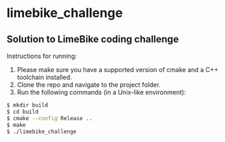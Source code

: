 # limebike_challenge
## Solution to LimeBike coding challenge

Instructions for running:

1. Please make sure you have a supported version of cmake and a C++ toolchain installed.
2. Clone the repo and navigate to the project folder.
3. Run the following commands (in a Unix-like environment):

```bash
$ mkdir build
$ cd build
$ cmake --config Release ..
$ make
$ ./limebike_challenge
```
